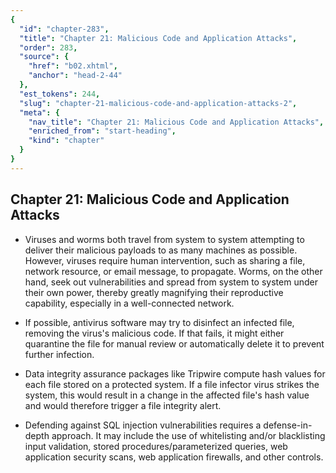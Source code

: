 ```yaml
---
{
  "id": "chapter-283",
  "title": "Chapter 21: Malicious Code and Application Attacks",
  "order": 283,
  "source": {
    "href": "b02.xhtml",
    "anchor": "head-2-44"
  },
  "est_tokens": 244,
  "slug": "chapter-21-malicious-code-and-application-attacks-2",
  "meta": {
    "nav_title": "Chapter 21: Malicious Code and Application Attacks",
    "enriched_from": "start-heading",
    "kind": "chapter"
  }
}
---
```

## Chapter 21: Malicious Code and Application Attacks

- Viruses and worms both travel from system to system attempting to deliver their malicious payloads to as many machines as possible. However, viruses require human intervention, such as sharing a file, network resource, or email message, to propagate. Worms, on the other hand, seek out vulnerabilities and spread from system to system under their own power, thereby greatly magnifying their reproductive capability, especially in a well-connected network.

- If possible, antivirus software may try to disinfect an infected file, removing the virus's malicious code. If that fails, it might either quarantine the file for manual review or automatically delete it to prevent further infection.

- Data integrity assurance packages like Tripwire compute hash values for each file stored on a protected system. If a file infector virus strikes the system, this would result in a change in the affected file's hash value and would therefore trigger a file integrity alert.

- Defending against SQL injection vulnerabilities requires a defense-in-depth approach. It may include the use of whitelisting and/or blacklisting input validation, stored procedures/parameterized queries, web application security scans, web application firewalls, and other controls.
